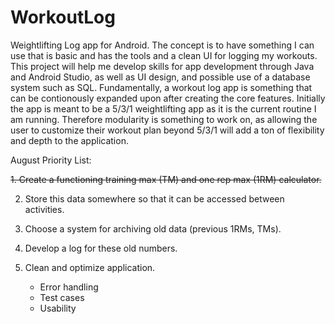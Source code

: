 # WorkoutLog

Weightlifting Log app for Android. The concept is to have something I can use that is basic and has the tools and a clean UI for logging my workouts. This project
will help me develop skills for app development through Java and Android Studio, as well as UI design, and possible use of a database system such as SQL. 
Fundamentally, a workout log app is something that can be contionously expanded upon after creating the core features. Initially the app is meant to be a 5/3/1
weightlifting app as it is the current routine I am running. Therefore modularity is something to work on, as allowing the user to customize their workout plan 
beyond 5/3/1 will add a ton of flexibility and depth to the application.

August Priority List:

~~1. Create a functioning training max (TM) and one rep max (1RM) calculator.~~

2. Store this data somewhere so that it can be accessed between activities.

3. Choose a system for archiving old data (previous 1RMs, TMs).

4. Develop a log for these old numbers.

5. Clean and optimize application.
    * Error handling
    * Test cases
    * Usability
